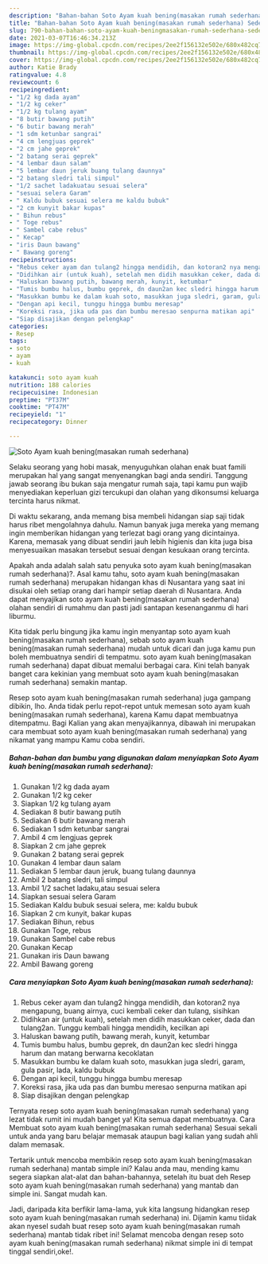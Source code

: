 ```yaml
---
description: "Bahan-bahan Soto Ayam kuah bening(masakan rumah sederhana) Sederhana dan Mudah Dibuat"
title: "Bahan-bahan Soto Ayam kuah bening(masakan rumah sederhana) Sederhana dan Mudah Dibuat"
slug: 790-bahan-bahan-soto-ayam-kuah-beningmasakan-rumah-sederhana-sederhana-dan-mudah-dibuat
date: 2021-03-07T16:46:34.213Z
image: https://img-global.cpcdn.com/recipes/2ee2f156132e502e/680x482cq70/soto-ayam-kuah-beningmasakan-rumah-sederhana-foto-resep-utama.jpg
thumbnail: https://img-global.cpcdn.com/recipes/2ee2f156132e502e/680x482cq70/soto-ayam-kuah-beningmasakan-rumah-sederhana-foto-resep-utama.jpg
cover: https://img-global.cpcdn.com/recipes/2ee2f156132e502e/680x482cq70/soto-ayam-kuah-beningmasakan-rumah-sederhana-foto-resep-utama.jpg
author: Katie Brady
ratingvalue: 4.8
reviewcount: 6
recipeingredient:
- "1/2 kg dada ayam"
- "1/2 kg ceker"
- "1/2 kg tulang ayam"
- "8 butir bawang putih"
- "6 butir bawang merah"
- "1 sdm ketunbar sangrai"
- "4 cm lengjuas geprek"
- "2 cm jahe geprek"
- "2 batang serai geprek"
- "4 lembar daun salam"
- "5 lembar daun jeruk buang tulang daunnya"
- "2 batang sledri tali simpul"
- "1/2 sachet ladakuatau sesuai selera"
- "sesuai selera Garam"
- " Kaldu bubuk sesuai selera me kaldu bubuk"
- "2 cm kunyit bakar kupas"
- " Bihun rebus"
- " Toge rebus"
- " Sambel cabe rebus"
- " Kecap"
- "iris Daun bawang"
- " Bawang goreng"
recipeinstructions:
- "Rebus ceker ayam dan tulang2 hingga mendidih, dan kotoran2 nya mengapung, buang airnya, cuci kembali ceker dan tulang, sisihkan"
- "Didihkan air (untuk kuah), setelah men didih masukkan ceker, dada dan tulang2an. Tunggu kembali hingga mendidih, kecilkan api"
- "Haluskan bawang putih, bawang merah, kunyit, ketumbar"
- "Tumis bumbu halus, bumbu geprek, dn daun2an kec sledri hingga harum dan matang berwarna kecoklatan"
- "Masukkan bumbu ke dalam kuah soto, masukkan juga sledri, garam, gula pasir, lada, kaldu bubuk"
- "Dengan api kecil, tunggu hingga bumbu meresap"
- "Koreksi rasa, jika uda pas dan bumbu meresao senpurna matikan api"
- "Siap disajikan dengan pelengkap"
categories:
- Resep
tags:
- soto
- ayam
- kuah

katakunci: soto ayam kuah 
nutrition: 188 calories
recipecuisine: Indonesian
preptime: "PT37M"
cooktime: "PT47M"
recipeyield: "1"
recipecategory: Dinner

---
```



![Soto Ayam kuah bening(masakan rumah sederhana)](https://img-global.cpcdn.com/recipes/2ee2f156132e502e/680x482cq70/soto-ayam-kuah-beningmasakan-rumah-sederhana-foto-resep-utama.jpg)

Selaku seorang yang hobi masak, menyuguhkan olahan enak buat famili merupakan hal yang sangat menyenangkan bagi anda sendiri. Tanggung jawab seorang ibu bukan saja mengatur rumah saja, tapi kamu pun wajib menyediakan keperluan gizi tercukupi dan olahan yang dikonsumsi keluarga tercinta harus nikmat.

Di waktu  sekarang, anda memang bisa membeli hidangan siap saji tidak harus ribet mengolahnya dahulu. Namun banyak juga mereka yang memang ingin memberikan hidangan yang terlezat bagi orang yang dicintainya. Karena, memasak yang dibuat sendiri jauh lebih higienis dan kita juga bisa menyesuaikan masakan tersebut sesuai dengan kesukaan orang tercinta. 



Apakah anda adalah salah satu penyuka soto ayam kuah bening(masakan rumah sederhana)?. Asal kamu tahu, soto ayam kuah bening(masakan rumah sederhana) merupakan hidangan khas di Nusantara yang saat ini disukai oleh setiap orang dari hampir setiap daerah di Nusantara. Anda dapat menyajikan soto ayam kuah bening(masakan rumah sederhana) olahan sendiri di rumahmu dan pasti jadi santapan kesenanganmu di hari liburmu.

Kita tidak perlu bingung jika kamu ingin menyantap soto ayam kuah bening(masakan rumah sederhana), sebab soto ayam kuah bening(masakan rumah sederhana) mudah untuk dicari dan juga kamu pun boleh membuatnya sendiri di tempatmu. soto ayam kuah bening(masakan rumah sederhana) dapat dibuat memalui berbagai cara. Kini telah banyak banget cara kekinian yang membuat soto ayam kuah bening(masakan rumah sederhana) semakin mantap.

Resep soto ayam kuah bening(masakan rumah sederhana) juga gampang dibikin, lho. Anda tidak perlu repot-repot untuk memesan soto ayam kuah bening(masakan rumah sederhana), karena Kamu dapat membuatnya ditempatmu. Bagi Kalian yang akan menyajikannya, dibawah ini merupakan cara membuat soto ayam kuah bening(masakan rumah sederhana) yang nikamat yang mampu Kamu coba sendiri.

<!--inarticleads1-->

##### Bahan-bahan dan bumbu yang digunakan dalam menyiapkan Soto Ayam kuah bening(masakan rumah sederhana):

1. Gunakan 1/2 kg dada ayam
1. Gunakan 1/2 kg ceker
1. Siapkan 1/2 kg tulang ayam
1. Sediakan 8 butir bawang putih
1. Sediakan 6 butir bawang merah
1. Sediakan 1 sdm ketunbar sangrai
1. Ambil 4 cm lengjuas geprek
1. Siapkan 2 cm jahe geprek
1. Gunakan 2 batang serai geprek
1. Gunakan 4 lembar daun salam
1. Sediakan 5 lembar daun jeruk, buang tulang daunnya
1. Ambil 2 batang sledri, tali simpul
1. Ambil 1/2 sachet ladaku,atau sesuai selera
1. Siapkan sesuai selera Garam
1. Sediakan  Kaldu bubuk sesuai selera, me: kaldu bubuk
1. Siapkan 2 cm kunyit, bakar kupas
1. Sediakan  Bihun, rebus
1. Gunakan  Toge, rebus
1. Gunakan  Sambel cabe rebus
1. Gunakan  Kecap
1. Gunakan iris Daun bawang
1. Ambil  Bawang goreng




<!--inarticleads2-->

##### Cara menyiapkan Soto Ayam kuah bening(masakan rumah sederhana):

1. Rebus ceker ayam dan tulang2 hingga mendidih, dan kotoran2 nya mengapung, buang airnya, cuci kembali ceker dan tulang, sisihkan
1. Didihkan air (untuk kuah), setelah men didih masukkan ceker, dada dan tulang2an. Tunggu kembali hingga mendidih, kecilkan api
1. Haluskan bawang putih, bawang merah, kunyit, ketumbar
1. Tumis bumbu halus, bumbu geprek, dn daun2an kec sledri hingga harum dan matang berwarna kecoklatan
1. Masukkan bumbu ke dalam kuah soto, masukkan juga sledri, garam, gula pasir, lada, kaldu bubuk
1. Dengan api kecil, tunggu hingga bumbu meresap
1. Koreksi rasa, jika uda pas dan bumbu meresao senpurna matikan api
1. Siap disajikan dengan pelengkap




Ternyata resep soto ayam kuah bening(masakan rumah sederhana) yang lezat tidak rumit ini mudah banget ya! Kita semua dapat membuatnya. Cara Membuat soto ayam kuah bening(masakan rumah sederhana) Sesuai sekali untuk anda yang baru belajar memasak ataupun bagi kalian yang sudah ahli dalam memasak.

Tertarik untuk mencoba membikin resep soto ayam kuah bening(masakan rumah sederhana) mantab simple ini? Kalau anda mau, mending kamu segera siapkan alat-alat dan bahan-bahannya, setelah itu buat deh Resep soto ayam kuah bening(masakan rumah sederhana) yang mantab dan simple ini. Sangat mudah kan. 

Jadi, daripada kita berfikir lama-lama, yuk kita langsung hidangkan resep soto ayam kuah bening(masakan rumah sederhana) ini. Dijamin kamu tiidak akan nyesel sudah buat resep soto ayam kuah bening(masakan rumah sederhana) mantab tidak ribet ini! Selamat mencoba dengan resep soto ayam kuah bening(masakan rumah sederhana) nikmat simple ini di tempat tinggal sendiri,oke!.

